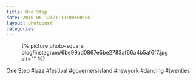 ```yaml
---
title: One Step
date: 2016-06-12T21:19:00+00:00
layout: photopost
categories:
---
```


<figure class="photo photo--square">
  {% picture photo-square blog/instagram/6be99ad0867e5be2783af66a4b5af6f7.jpg alt="" %}
</figure>

One Step
#jazz #festival #governersisland #newyork #dancing #twenties
